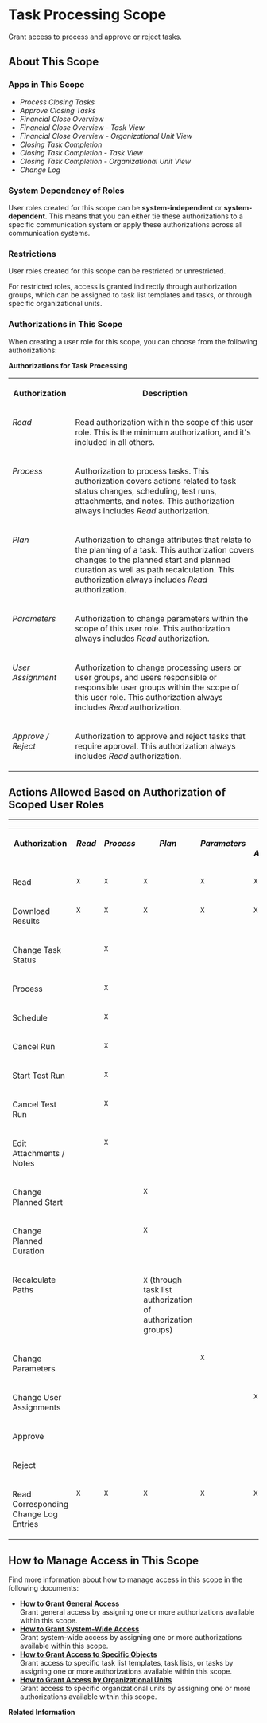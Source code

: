 <!-- loiob4f8ec6e1c9745469f1574ee1b1e56e1 -->

# Task Processing Scope

Grant access to process and approve or reject tasks.



<a name="loiob4f8ec6e1c9745469f1574ee1b1e56e1__section_z5g_1kj_qrb"/>

## About This Scope



### Apps in This Scope

-   *Process Closing Tasks*
-   *Approve Closing Tasks*
-   *Financial Close Overview*
-   *Financial Close Overview - Task View*
-   *Financial Close Overview - Organizational Unit View*
-   *Closing Task Completion*
-   *Closing Task Completion - Task View*
-   *Closing Task Completion - Organizational Unit View*
-   *Change Log*



### System Dependency of Roles

User roles created for this scope can be **system-independent** or **system-dependent**. This means that you can either tie these authorizations to a specific communication system or apply these authorizations across all communication systems.



### Restrictions

User roles created for this scope can be restricted or unrestricted.

For restricted roles, access is granted indirectly through authorization groups, which can be assigned to task list templates and tasks, or through specific organizational units.



### Authorizations in This Scope

When creating a user role for this scope, you can choose from the following authorizations:

**Authorizations for Task Processing**


<table>
<tr>
<th valign="top">

Authorization

</th>
<th valign="top">

Description

</th>
</tr>
<tr>
<td valign="top">

*Read*

</td>
<td valign="top">

Read authorization within the scope of this user role. This is the minimum authorization, and it's included in all others.

</td>
</tr>
<tr>
<td valign="top">

*Process*

</td>
<td valign="top">

Authorization to process tasks. This authorization covers actions related to task status changes, scheduling, test runs, attachments, and notes. This authorization always includes *Read* authorization.

</td>
</tr>
<tr>
<td valign="top">

*Plan*

</td>
<td valign="top">

Authorization to change attributes that relate to the planning of a task. This authorization covers changes to the planned start and planned duration as well as path recalculation. This authorization always includes *Read* authorization.

</td>
</tr>
<tr>
<td valign="top">

*Parameters*

</td>
<td valign="top">

Authorization to change parameters within the scope of this user role. This authorization always includes *Read* authorization.

</td>
</tr>
<tr>
<td valign="top">

*User Assignment*

</td>
<td valign="top">

Authorization to change processing users or user groups, and users responsible or responsible user groups within the scope of this user role. This authorization always includes *Read* authorization.

</td>
</tr>
<tr>
<td valign="top">

*Approve / Reject*

</td>
<td valign="top">

Authorization to approve and reject tasks that require approval. This authorization always includes *Read* authorization.

</td>
</tr>
</table>



<a name="loiob4f8ec6e1c9745469f1574ee1b1e56e1__section_jtk_1kj_qrb"/>

## Actions Allowed Based on Authorization of Scoped User Roles

****


<table>
<tr>
<th valign="top">

Authorization

</th>
<th valign="top">

*Read*

</th>
<th valign="top">

*Process*

</th>
<th valign="top">

*Plan*

</th>
<th valign="top">

*Parameters*

</th>
<th valign="top">

*User Assignment*

</th>
<th valign="top">

*Approve / Reject*

</th>
</tr>
<tr>
<td valign="top">

Read

</td>
<td valign="top">

`X`

</td>
<td valign="top">

`X`

</td>
<td valign="top">

`X`

</td>
<td valign="top">

`X`

</td>
<td valign="top">

`X`

</td>
<td valign="top">

`X`

</td>
</tr>
<tr>
<td valign="top">

Download Results

</td>
<td valign="top">

`X`

</td>
<td valign="top">

`X`

</td>
<td valign="top">

`X`

</td>
<td valign="top">

`X`

</td>
<td valign="top">

`X`

</td>
<td valign="top">

`X`

</td>
</tr>
<tr>
<td valign="top">

Change Task Status

</td>
<td valign="top">

 

</td>
<td valign="top">

`X`

</td>
<td valign="top">

 

</td>
<td valign="top">

 

</td>
<td valign="top">

 

</td>
<td valign="top">

 

</td>
</tr>
<tr>
<td valign="top">

Process

</td>
<td valign="top">

 

</td>
<td valign="top">

`X`

</td>
<td valign="top">

 

</td>
<td valign="top">

 

</td>
<td valign="top">

 

</td>
<td valign="top">

 

</td>
</tr>
<tr>
<td valign="top">

Schedule

</td>
<td valign="top">

 

</td>
<td valign="top">

`X`

</td>
<td valign="top">

 

</td>
<td valign="top">

 

</td>
<td valign="top">

 

</td>
<td valign="top">

 

</td>
</tr>
<tr>
<td valign="top">

Cancel Run

</td>
<td valign="top">

 

</td>
<td valign="top">

`X`

</td>
<td valign="top">

 

</td>
<td valign="top">

 

</td>
<td valign="top">

 

</td>
<td valign="top">

 

</td>
</tr>
<tr>
<td valign="top">

Start Test Run

</td>
<td valign="top">

 

</td>
<td valign="top">

`X`

</td>
<td valign="top">

 

</td>
<td valign="top">

 

</td>
<td valign="top">

 

</td>
<td valign="top">

 

</td>
</tr>
<tr>
<td valign="top">

Cancel Test Run

</td>
<td valign="top">

 

</td>
<td valign="top">

`X`

</td>
<td valign="top">

 

</td>
<td valign="top">

 

</td>
<td valign="top">

 

</td>
<td valign="top">

 

</td>
</tr>
<tr>
<td valign="top">

Edit Attachments / Notes

</td>
<td valign="top">

 

</td>
<td valign="top">

`X`

</td>
<td valign="top">

 

</td>
<td valign="top">

 

</td>
<td valign="top">

 

</td>
<td valign="top">

`X`

</td>
</tr>
<tr>
<td valign="top">

Change Planned Start

</td>
<td valign="top">

 

</td>
<td valign="top">

 

</td>
<td valign="top">

`X`

</td>
<td valign="top">

 

</td>
<td valign="top">

 

</td>
<td valign="top">

 

</td>
</tr>
<tr>
<td valign="top">

Change Planned Duration

</td>
<td valign="top">

 

</td>
<td valign="top">

 

</td>
<td valign="top">

`X`

</td>
<td valign="top">

 

</td>
<td valign="top">

 

</td>
<td valign="top">

 

</td>
</tr>
<tr>
<td valign="top">

Recalculate Paths

</td>
<td valign="top">

 

</td>
<td valign="top">

 

</td>
<td valign="top">

`X` \(through task list authorization of authorization groups\)

</td>
<td valign="top">

 

</td>
<td valign="top">

 

</td>
<td valign="top">

 

</td>
</tr>
<tr>
<td valign="top">

Change Parameters

</td>
<td valign="top">

 

</td>
<td valign="top">

 

</td>
<td valign="top">

 

</td>
<td valign="top">

`X`

</td>
<td valign="top">

 

</td>
<td valign="top">

 

</td>
</tr>
<tr>
<td valign="top">

Change User Assignments

</td>
<td valign="top">

 

</td>
<td valign="top">

 

</td>
<td valign="top">

 

</td>
<td valign="top">

 

</td>
<td valign="top">

`X`

</td>
<td valign="top">

 

</td>
</tr>
<tr>
<td valign="top">

Approve

</td>
<td valign="top">

 

</td>
<td valign="top">

 

</td>
<td valign="top">

 

</td>
<td valign="top">

 

</td>
<td valign="top">

 

</td>
<td valign="top">

`X`

</td>
</tr>
<tr>
<td valign="top">

Reject

</td>
<td valign="top">

 

</td>
<td valign="top">

 

</td>
<td valign="top">

 

</td>
<td valign="top">

 

</td>
<td valign="top">

 

</td>
<td valign="top">

`X`

</td>
</tr>
<tr>
<td valign="top">

Read Corresponding Change Log Entries

</td>
<td valign="top">

`X`

</td>
<td valign="top">

`X`

</td>
<td valign="top">

`X`

</td>
<td valign="top">

`X`

</td>
<td valign="top">

`X`

</td>
<td valign="top">

`X`

</td>
</tr>
</table>



<a name="loiob4f8ec6e1c9745469f1574ee1b1e56e1__section_tqn_1kj_qrb"/>

## How to Manage Access in This Scope

Find more information about how to manage access in this scope in the following documents:

-   **[How to Grant General Access](how-to-grant-general-access-2d5fa55.md "Grant general access by assigning one or more authorizations available within this
		scope.")**  
Grant general access by assigning one or more authorizations available within this scope.
-   **[How to Grant System-Wide Access](how-to-grant-system-wide-access-92e1980.md "Grant system-wide access by assigning one or more authorizations available within this
		scope.")**  
Grant system-wide access by assigning one or more authorizations available within this scope.
-   **[How to Grant Access to Specific Objects](how-to-grant-access-to-specific-objects-1d6de41.md "Grant access to specific task list templates, task lists, or tasks by assigning one
		or more authorizations available within this scope.")**  
Grant access to specific task list templates, task lists, or tasks by assigning one or more authorizations available within this scope.
-   **[How to Grant Access by Organizational Units](how-to-grant-access-by-organizational-units-16947f1.md "Grant access to specific organizational units by assigning one or more authorizations
		available within this scope.")**  
Grant access to specific organizational units by assigning one or more authorizations available within this scope.

**Related Information**  


<?sap-ot O2O class="- topic/link " href="21e491bf621d499fbeef037c2ee55742.xml" text="" desc="" xtrc="link:1" xtrf="file:/home/builder/src/dita-all/crl1564036446177/loio5ac9737f9c0d44818734ea620b69186e_en-US/src/content/localization/en-us/b4f8ec6e1c9745469f1574ee1b1e56e1.xml" output-class="" outputTopicFile="file:/home/builder/tp.net.sf.dita-ot/2.3/plugins/com.elovirta.dita.markdown_1.3.0/xsl/dita2markdownImpl.xsl" ?>

